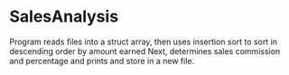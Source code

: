 # SalesAnalysis
Program reads files into a struct array, then uses insertion sort to sort in descending order by amount earned
Next, determines sales commission and percentage and prints and store in a new file.
